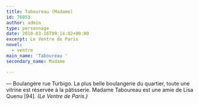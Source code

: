 ```yaml
---
title: Taboureau (Madame)
id: 76053
author: admin
type: personnage
date: 2010-03-16T09:14:02+00:00
excerpt: Le Ventre de Paris
novel:
  - ventre
main_name: 'Taboureau '
secondary_name: Madame

---
```

— Boulangère rue Turbigo. La plus belle boulangerie du quartier, toute une vitrine est réservée à la pâtisserie. Madame Taboureau est une amie de Lisa Quenu [94]. _(Le Ventre de Paris.)_